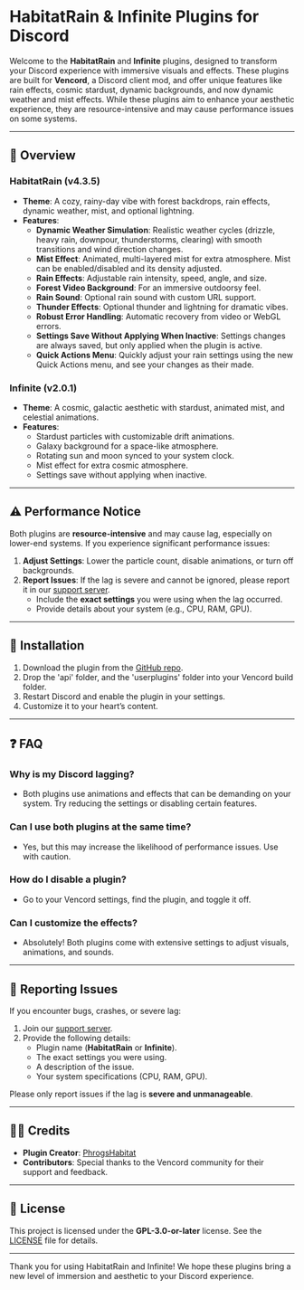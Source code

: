 # HabitatRain & Infinite Plugins for Discord

Welcome to the **HabitatRain** and **Infinite** plugins, designed to transform your Discord experience with immersive visuals and effects. These plugins are built for **Vencord**, a Discord client mod, and offer unique features like rain effects, cosmic stardust, dynamic backgrounds, and now dynamic weather and mist effects. While these plugins aim to enhance your aesthetic experience, they are resource-intensive and may cause performance issues on some systems.

---

## 📜 Overview

### HabitatRain (v4.3.5)

- **Theme**: A cozy, rainy-day vibe with forest backdrops, rain effects, dynamic weather, mist, and optional lightning.
- **Features**:
  - **Dynamic Weather Simulation**: Realistic weather cycles (drizzle, heavy rain, downpour, thunderstorms, clearing) with smooth transitions and wind direction changes.
  - **Mist Effect**: Animated, multi-layered mist for extra atmosphere. Mist can be enabled/disabled and its density adjusted.
  - **Rain Effects**: Adjustable rain intensity, speed, angle, and size.
  - **Forest Video Background**: For an immersive outdoorsy feel.
  - **Rain Sound**: Optional rain sound with custom URL support.
  - **Thunder Effects**: Optional thunder and lightning for dramatic vibes.
  - **Robust Error Handling**: Automatic recovery from video or WebGL errors.
  - **Settings Save Without Applying When Inactive**: Settings changes are always saved, but only applied when the plugin is active.
  - **Quick Actions Menu**: Quickly adjust your rain settings using the new Quick Actions menu, and see your changes as their made.

### Infinite (v2.0.1)

- **Theme**: A cosmic, galactic aesthetic with stardust, animated mist, and celestial animations.
- **Features**:
  - Stardust particles with customizable drift animations.
  - Galaxy background for a space-like atmosphere.
  - Rotating sun and moon synced to your system clock.
  - Mist effect for extra cosmic atmosphere.
  - Settings save without applying when inactive.

---

## ⚠️ Performance Notice

Both plugins are **resource-intensive** and may cause lag, especially on lower-end systems. If you experience significant performance issues:

1. **Adjust Settings**: Lower the particle count, disable animations, or turn off backgrounds.
2. **Report Issues**: If the lag is severe and cannot be ignored, please report it in our [support server](https://discord.gg/5k6K3Vuf8y).  
   - Include the **exact settings** you were using when the lag occurred.
   - Provide details about your system (e.g., CPU, RAM, GPU).

---

## 🚀 Installation

1. Download the plugin from the [GitHub repo](https://github.com/PhrogsHabitat/HabitatRain).
2. Drop the 'api' folder, and the 'userplugins' folder into your Vencord build folder.
3. Restart Discord and enable the plugin in your settings.
4. Customize it to your heart’s content.

---

## ❓ FAQ

### Why is my Discord lagging?

- Both plugins use animations and effects that can be demanding on your system. Try reducing the settings or disabling certain features.

### Can I use both plugins at the same time?

- Yes, but this may increase the likelihood of performance issues. Use with caution.

### How do I disable a plugin?

- Go to your Vencord settings, find the plugin, and toggle it off.

### Can I customize the effects?

- Absolutely! Both plugins come with extensive settings to adjust visuals, animations, and sounds.

---

## 🛑 Reporting Issues

If you encounter bugs, crashes, or severe lag:

1. Join our [support server](https://discord.gg/5k6K3Vuf8y).
2. Provide the following details:
   - Plugin name (**HabitatRain** or **Infinite**).
   - The exact settings you were using.
   - A description of the issue.
   - Your system specifications (CPU, RAM, GPU).

Please only report issues if the lag is **severe and unmanageable**.

---

## 🧑‍💻 Credits

- **Plugin Creator**: [PhrogsHabitat](https://github.com/PhrogsHabitat)
- **Contributors**: Special thanks to the Vencord community for their support and feedback.

---

## 📜 License

This project is licensed under the **GPL-3.0-or-later** license. See the [LICENSE](./LICENSE) file for details.

---

Thank you for using HabitatRain and Infinite! We hope these plugins bring a new level of immersion and aesthetic to your Discord experience.
